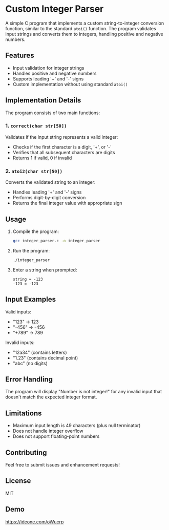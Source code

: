 # Custom Integer Parser

A simple C program that implements a custom string-to-integer conversion function, similar to the standard `atoi()` function. The program validates input strings and converts them to integers, handling positive and negative numbers.

## Features

- Input validation for integer strings
- Handles positive and negative numbers
- Supports leading '+' and '-' signs
- Custom implementation without using standard `atoi()`

## Implementation Details

The program consists of two main functions:

### 1. `correct(char str[50])`

Validates if the input string represents a valid integer:
- Checks if the first character is a digit, '+', or '-'
- Verifies that all subsequent characters are digits
- Returns 1 if valid, 0 if invalid

### 2. `atoi2(char str[50])`

Converts the validated string to an integer:
- Handles leading '+' and '-' signs
- Performs digit-by-digit conversion
- Returns the final integer value with appropriate sign

## Usage

1. Compile the program:
   ```bash
   gcc integer_parser.c -o integer_parser
   ```

2. Run the program:
   ```bash
   ./integer_parser
   ```

3. Enter a string when prompted:
   ```
   string = -123
   -123 = -123
   ```

## Input Examples

Valid inputs:
- "123" → 123
- "-456" → -456
- "+789" → 789

Invalid inputs:
- "12a34" (contains letters)
- "1.23" (contains decimal point)
- "abc" (no digits)

## Error Handling

The program will display "Number is not integer!" for any invalid input that doesn't match the expected integer format.

## Limitations

- Maximum input length is 49 characters (plus null terminator)
- Does not handle integer overflow
- Does not support floating-point numbers

## Contributing

Feel free to submit issues and enhancement requests!

## License

MIT

## Demo
https://ideone.com/oWucrp
